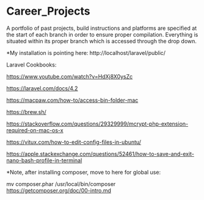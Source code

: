 # Career_Projects
A portfolio of past projects, build instructions and platforms are specified at the start of each branch in order to ensure proper compilation.  Everything is situated within its proper branch which is accessed through the drop down.   


*My installation is pointing here: http://localhost/laravel/public/

Laravel Cookbooks: 

https://www.youtube.com/watch?v=HdXj8X0ysZc

https://laravel.com/docs/4.2

https://macpaw.com/how-to/access-bin-folder-mac

https://brew.sh/

https://stackoverflow.com/questions/29329999/mcrypt-php-extension-required-on-mac-os-x

https://vitux.com/how-to-edit-config-files-in-ubuntu/

https://apple.stackexchange.com/questions/52461/how-to-save-and-exit-nano-bash-profile-in-terminal


*Note, after installing composer, move to here for global use: 

mv composer.phar /usr/local/bin/composer
https://getcomposer.org/doc/00-intro.md

